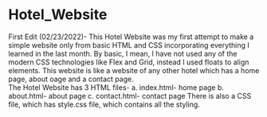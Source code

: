 # Hotel_Website
First Edit (02/23/2022)- This Hotel Website was my first attempt to make a simple website only from basic HTML and CSS incorporating everything I learned in the last month. By basic, I mean, I have not used any of the modern CSS technologies like 
Flex and Grid, instead I used floats to align elements. This website is like a website of any other hotel which has a home page, about oage and a contact page.  
The Hotel Website has 3 HTML files- 
a. index.html- home page
b. about.html- about page
c. contact.html- contact page
There is also a CSS file, which has style.css file, which contains all the styling. 
